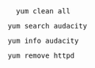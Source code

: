<pre>	yum clean all </pre>
<pre> yum search audacity </pre>
<pre> yum info audacity </pre>
<pre> yum remove httpd </pre>
	
